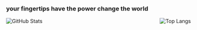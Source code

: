 ### your fingertips have the power change the world

<img align="left" alt="GitHub Stats" src="https://github-readme-stats.vercel.app/api?username=minsion&show_icons=true&theme=Gradient" />

<img align="right" alt="Top Langs" src="https://github-readme-stats.vercel.app/api/top-langs/?username=minsion&layout=compact&theme=Gradient" />
